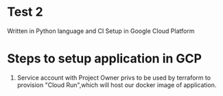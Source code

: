 # Test 2 

Written in Python language and CI Setup in Google Cloud Platform 


# Steps to setup application in GCP
1.  Service account with Project Owner privs to be used by terraform to provision "Cloud Run",which will host our docker image of application.
